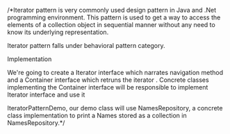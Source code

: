 /*Iterator pattern is very commonly used design pattern 
in Java and .Net programming environment. This pattern is used to 
get a way to access the elements of a collection object in sequential 
manner without any need to know its underlying representation.

Iterator pattern falls under behavioral pattern category.

Implementation

We're going to create a Iterator interface which narrates navigation method 
and a Container interface which retruns the iterator . Concrete classes 
implementing the Container interface will be responsible to implement Iterator
interface and use it

IteratorPatternDemo, our demo class will use NamesRepository, a concrete class 
implementation to print a Names stored as a collection in NamesRepository.*/